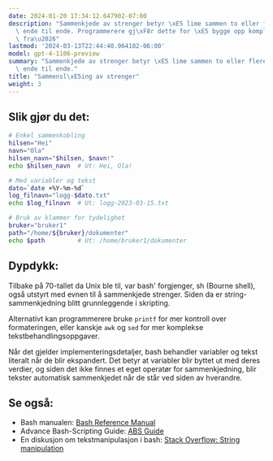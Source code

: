 ```yaml
---
date: 2024-01-20 17:34:12.647902-07:00
description: "Sammenkjede av strenger betyr \xE5 lime sammen to eller flere tekstbitene\
  \ ende til ende. Programmerere gj\xF8r dette for \xE5 bygge opp komplekse strenger\
  \ fra\u2026"
lastmod: '2024-03-13T22:44:40.964182-06:00'
model: gpt-4-1106-preview
summary: "Sammenkjede av strenger betyr \xE5 lime sammen to eller flere tekstbitene\
  \ ende til ende."
title: "Sammensl\xE5ing av strenger"
weight: 3
---
```


## Slik gjør du det:
```Bash
# Enkel sammenkobling
hilsen="Hei"
navn="Ola"
hilsen_navn="$hilsen, $navn!"
echo $hilsen_navn  # Ut: Hei, Ola!

# Med variabler og tekst
dato=`date +%Y-%m-%d`
log_filnavn="logg-$dato.txt"
echo $log_filnavn  # Ut: logg-2023-03-15.txt

# Bruk av klammer for tydelighet
bruker="bruker1"
path="/home/${bruker}/dokumenter"
echo $path         # Ut: /home/bruker1/dokumenter
```

## Dypdykk:
Tilbake på 70-tallet da Unix ble til, var bash' forgjenger, sh (Bourne shell), også utstyrt med evnen til å sammenkjede strenger. Siden da er string-sammenkjedning blitt grunnleggende i skripting.

Alternativt kan programmerere bruke `printf` for mer kontroll over formateringen, eller kanskje `awk` og `sed` for mer komplekse tekstbehandlingsoppgaver.

Når det gjelder implementeringsdetaljer, bash behandler variabler og tekst literalt når de blir ekspandert. Det betyr at variabler blir byttet ut med deres verdier, og siden det ikke finnes et eget operatør for sammenkjedning, blir tekster automatisk sammenkjedet når de står ved siden av hverandre.

## Se også:
- Bash manualen: [Bash Reference Manual](https://www.gnu.org/savannah-checkouts/gnu/bash/manual/bash.html)
- Advance Bash-Scripting Guide: [ABS Guide](https://tldp.org/LDP/abs/html/)
- En diskusjon om tekstmanipulasjon i bash: [Stack Overflow: String manipulation](https://stackoverflow.com/questions/tagged/string+bash)
